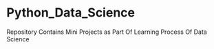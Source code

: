 # Python_Data_Science
Repository Contains Mini Projects as Part Of Learning Process Of Data Science
